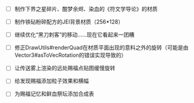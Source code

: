- [ ] 制作下界之星碎片、酣梦余烬、染血的《符文学导论》的材质
- [ ] 制作铁砧粉碎配方的JEI背景材质（256*128）
- [ ] 继续优化“黑刀刺客”的移动……现在它看起来一团糟
- [ ] 修正DrawUtils#renderQuad在材质平面出现的意料之外的旋转（可能是由Vector3#asToVecRotation的错误实现导致的）
- [ ] 让传送雾上渲染的远处赐福点贴图缓慢旋转
- [ ] 给发现赐福添加粒子效果和横幅
- [ ] 为赐福记忆和鲜血祭坛添加合成表


